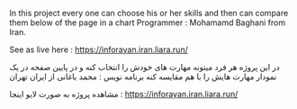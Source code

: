 In this project every one can choose his or her skills and then can compare them below of the page in a chart
Programmer : Mohamamd Baghani from Iran.

See as  live  here : https://inforayan.iran.liara.run/


در این پروژه هر فرد میتونه مهارت های خودش را انتخاب کنه و در پایین صفحه در یک نمودار مهارت هایش را با هم مقایسه کنه
برنامه نویس : محمد باغانی از ایران تهران

مشاهده پروژه به صورت لایو اینجا : https://inforayan.iran.liara.run/


